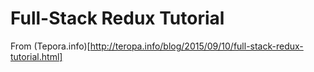 # Full-Stack Redux Tutorial

From (Tepora.info)[http://teropa.info/blog/2015/09/10/full-stack-redux-tutorial.html]
